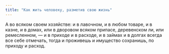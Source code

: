 ```yaml
---
title: "Как жить человеку, разметив свою жизнь"
---
```


А во всяком своем хозяйстве: и в лавочном, и в любом товаре, и в казне, и в домах, или в дворовом всяком припасе, деревенском ли, или ремесленном, — и в приходе и в расходе, и в займах и в долгах всегда все себе отмечать, тогда и проживешь и имущество сохранишь, по приходу и расход.